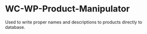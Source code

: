 # WC-WP-Product-Manipulator
Used to write proper names and descriptions to products directly to database.
